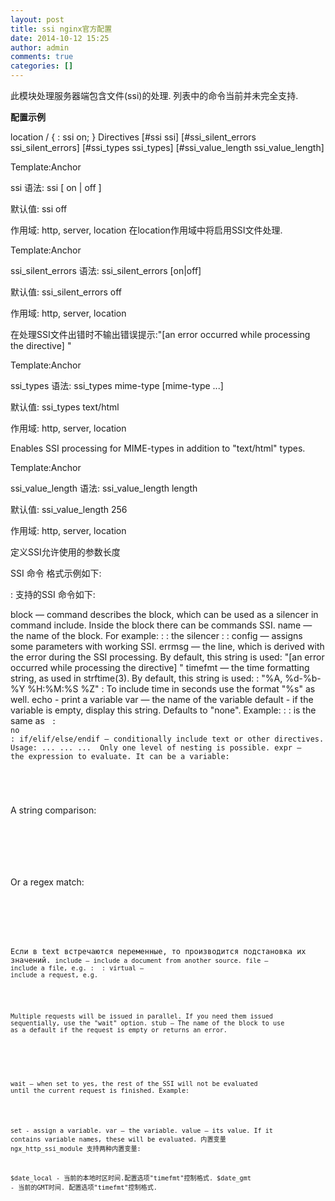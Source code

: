 ```yaml
---
layout: post
title: ssi nginx官方配置
date: 2014-10-12 15:25
author: admin
comments: true
categories: []
---
```

此模块处理服务器端包含文件(ssi)的处理. 列表中的命令当前并未完全支持.

__配置示例__

location / {
: ssi  on;
}
Directives
[#ssi ssi]
[#ssi_silent_errors ssi_silent_errors]
[#ssi_types ssi_types]
[#ssi_value_length ssi_value_length]

Template:Anchor

ssi
语法: ssi [ on | off ]

默认值: ssi off

作用域: http, server, location 在location作用域中将启用SSI文件处理.

Template:Anchor

ssi_silent_errors
语法: ssi_silent_errors [on|off]

默认值: ssi_silent_errors off

作用域: http, server, location

在处理SSI文件出错时不输出错误提示:"[an error occurred while processing the directive] "

Template:Anchor

ssi_types
语法: ssi_types mime-type [mime-type ...]

默认值: ssi_types text/html

作用域: http, server, location

Enables SSI processing for MIME-types in addition to "text/html" types.

Template:Anchor

ssi_value_length
语法: ssi_value_length length

默认值: ssi_value_length 256

作用域: http, server, location

定义SSI允许使用的参数长度

SSI 命令
格式示例如下:

: <!--#  command parameter1=value parameter2=value... -->
支持的SSI 命令如下:

block — command describes the block, which can be used as a silencer in command include. Inside the block there can be commands SSI.
name — the name of the block. For example:
: <!--# block name="one" --> : the silencer : <!--# endblock --> :
config — assigns some parameters with working SSI.
errmsg — the line, which is derived with the error during the SSI processing. By default, this string is used: "[an error occurred while processing the directive] "
timefmt — the time formatting string, as used in strftime(3). By default, this string is used:
: "%A, %d-%b-%Y %H:%M:%S %Z" : To include time in seconds use the format "%s" as well.
echo - print a variable
var — the name of the variable
default - if the variable is empty, display this string. Defaults to "none". Example:
: <!--# echo var="name" default="no" --> : </code> is the same as <code> : <!--# if expr="$name" --><!--# echo var="name" --><!--# else -->no<!--# endif --> :
if/elif/else/endif — conditionally include text or other directives. Usage:
...
...
...
</pre> Only one level of nesting is possible.
expr — the expression to evaluate. It can be a variable:
<!--# if expr="$name" -->
</code> A string comparison: <code>
<!--# if expr="$name = text" -->
<!--# if expr="$name != text" -->
</code> Or a regex match: <code>
<!--# if expr="$name = /text/" -->
<!--# if expr="$name != /text/" -->
Если в text встречаются переменные, то производится подстановка их значений.
<code>include — include a document from another source.
file — include a file, e.g.
: <!--# include file="footer.html" --> :
virtual — include a request, e.g.
<!--# include virtual="/remote/body.php?argument=value" -->
Multiple requests will be issued in parallel. If you need them issued sequentially, use the "wait" option.
stub — The name of the block to use as a default if the request is empty or returns an error.
<!--# block name="one" --> <!--# endblock -->
<!--# include virtual="/remote/body.php?argument=value" stub="one" -->
wait — when set to yes, the rest of the SSI will not be evaluated until the current request is finished. Example:
<!--# include virtual="/remote/body.php?argument=value" wait="yes" -->
set - assign a variable.
var — the variable.
value — its value. If it contains variable names, these will be evaluated.
内置变量
ngx_http_ssi_module 支持两种内置变量:

$date_local - 当前的本地时区时间.配置选项"timefmt"控制格式.
$date_gmt - 当前的GMT时间. 配置选项"timefmt"控制格式.
